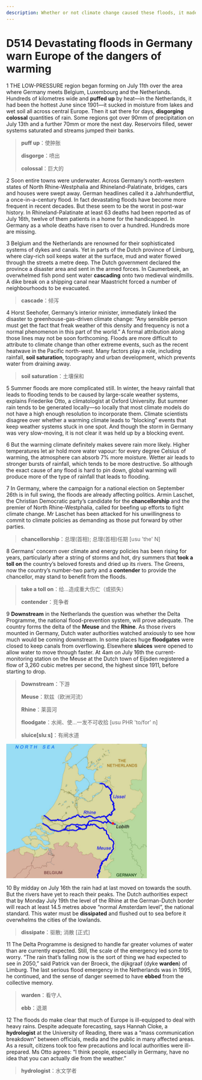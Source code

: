 ```yaml
---
description: Whether or not climate change caused these floods, it made them more likely
---
```


# D514 Devastating floods in Germany warn Europe of the dangers of warming
1 THE LOW-PRESSURE region began forming on July 11th over the area where Germany meets Belgium, Luxembourg and the Netherlands. Hundreds of kilometres wide and **puffed up** by heat—in the Netherlands, it had been the hottest June since 1901—it sucked in moisture from lakes and wet soil all across central Europe. Then it sat there for days, **disgorging colossal** quantities of rain. Some regions got over 90mm of precipitation on July 13th and a further 70mm or more the next day. Reservoirs filled, sewer systems saturated and streams jumped their banks.

> **puff up**：使肿胀
>
> **disgorge**：喷出
>
> **colossal**：巨大的
>

2 Soon entire towns were underwater. Across Germany’s north-western states of North Rhine-Westphalia and Rhineland-Palatinate, bridges, cars and houses were swept away. German headlines called it a Jahrhundertflut, a once-in-a-century flood. In fact devastating floods have become more frequent in recent decades. But these seem to be the worst in post-war history. In Rhineland-Palatinate at least 63 deaths had been reported as of July 16th, twelve of them patients in a home for the handicapped. In Germany as a whole deaths have risen to over a hundred. Hundreds more are missing.

3 Belgium and the Netherlands are renowned for their sophisticated systems of dykes and canals. Yet in parts of the Dutch province of Limburg, where clay-rich soil keeps water at the surface, mud and water flowed through the streets a metre deep. The Dutch government declared the province a disaster area and sent in the armed forces. In Caumerbeek, an overwhelmed fish pond sent water **cascading** onto two medieval windmills. A dike break on a shipping canal near Maastricht forced a number of neighbourhoods to be evacuated.

> **cascade**：倾泻
>

4 Horst Seehofer, Germany’s interior minister, immediately linked the disaster to greenhouse-gas-driven climate change: “Any sensible person must get the fact that freak weather of this density and frequency is not a normal phenomenon in this part of the world.” A formal attribution along those lines may not be soon forthcoming. Floods are more difficult to attribute to climate change than other extreme events, such as the recent heatwave in the Pacific north-west. Many factors play a role, including rainfall, **soil saturation**, topography and urban development, which prevents water from draining away.

> **soil saturation**：土壤保和
>

5 Summer floods are more complicated still. In winter, the heavy rainfall that leads to flooding tends to be caused by large-scale weather systems, explains Friederike Otto, a climatologist at Oxford University. But summer rain tends to be generated locally—so locally that most climate models do not have a high enough resolution to incorporate them. Climate scientists disagree over whether a warming climate leads to “blocking” events that keep weather systems stuck in one spot. And though the storm in Germany was very slow-moving, it is not clear it was held up by a blocking event.

6 But the warming climate definitely makes severe rain more likely. Higher temperatures let air hold more water vapour: for every degree Celsius of warming, the atmosphere can absorb 7% more moisture. Wetter air leads to stronger bursts of rainfall, which tends to be more destructive. So although the exact cause of any flood is hard to pin down, global warming will produce more of the type of rainfall that leads to flooding.

7 In Germany, where the campaign for a national election on September 26th is in full swing, the floods are already affecting politics. Armin Laschet, the Christian Democratic party’s candidate for the **chancellorship** and the premier of North Rhine-Westphalia, called for beefing up efforts to fight climate change. Mr Laschet has been attacked for his unwillingness to commit to climate policies as demanding as those put forward by other parties.

> **chancellorship**：总理(首相); 总理(首相)任期 [usu 'the' N]
>

8 Germans’ concern over climate and energy policies has been rising for years, particularly after a string of storms and hot, dry summers that **took a toll on** the country’s beloved forests and dried up its rivers. The Greens, now the country’s number-two party and a **contender** to provide the chancellor, may stand to benefit from the floods.

> **take a toll on**：给…造成重大伤亡（或损失）
>
> **contender**：竞争者
>

9 **Downstream** in the Netherlands the question was whether the Delta Programme, the national flood-prevention system, will prove adequate. The country forms the delta of the **Meuse** and the **Rhine**. As those rivers mounted in Germany, Dutch water authorities watched anxiously to see how much would be coming downstream. In some places huge **floodgates** were closed to keep canals from overflowing. Elsewhere **sluices** were opened to allow water to move through faster. At 4am on July 16th the current-monitoring station on the Meuse at the Dutch town of Eijsden registered a flow of 3,260 cubic metres per second, the highest since 1911, before starting to drop.

> **Downstream**：下游
>
> **Meuse**：默兹（欧洲河流）
>
> **Rhine**：莱茵河
>
> **floodgate**：水闸、使...一发不可收拾 [usu PHR 'to/for' n]
>
> **sluice[sluːs]**：有闸水道
>

![](./img/boxcndeSBSN30HUih948S0ICk8g.png)

10 By midday on July 16th the rain had at last moved on towards the south. But the rivers have yet to reach their peaks. The Dutch authorities expect that by Monday July 19th the level of the Rhine at the German-Dutch border will reach at least 14.5 metres above “normal Amsterdam level”, the national standard. This water must be **dissipated** and flushed out to sea before it overwhelms the cities of the lowlands.

> **dissipate**：驱散; 消散 [正式]
>

11 The Delta Programme is designed to handle far greater volumes of water than are currently expected. Still, the scale of the emergency led some to worry. “The rain that’s falling now is the sort of thing we had expected to see in 2050,” said Patrick van der Broeck, the dijkgraaf (dyke **warden**) of Limburg. The last serious flood emergency in the Netherlands was in 1995, he continued, and the sense of danger seemed to have **ebbed** from the collective memory.

> **warden**：看守人
>
> **ebb**：退潮
>

12 The floods do make clear that much of Europe is ill-equipped to deal with heavy rains. Despite adequate forecasting, says Hannah Cloke, a **hydrologist** at the University of Reading, there was a “mass communication breakdown” between officials, media and the public in many affected areas. As a result, citizens took too few precautions and local authorities were ill-prepared. Ms Otto agrees: “I think people, especially in Germany, have no idea that you can actually die from the weather.”

> **hydrologist**：水文学者
>

